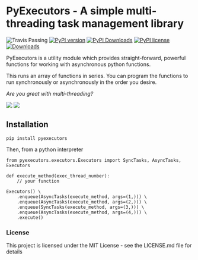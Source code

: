 # PyExecutors - A simple multi-threading task management library

![Travis Passing](https://travis-ci.com/tanmay23235616/pyexecutors.svg?branch=master) 
[![PyPI version](https://badge.fury.io/py/pyexecutors.svg)](https://badge.fury.io/py/pyexecutors) 
[![PyPI Downloads](https://img.shields.io/pypi/dm/pyexecutors)](https://badge.fury.io/py/pyexecutors)
[![PyPI license](https://img.shields.io/pypi/l/ansicolortags.svg)](https://pypi.python.org/pypi/ansicolortags/)
 [![Downloads](https://pepy.tech/badge/pyexecutors)](https://pepy.tech/project/pyexecutors)
 
PyExecutors is a utility module which provides straight-forward, powerful functions for working with asynchronous python functions.
 
This runs an array of functions in series. You can program the functions to run synchronously or asynchronously in the order you desire. 

*Are you great with multi-threading?*

[![](https://api.gh-polls.com/poll/01DZM6ZQJE9TQYRE5YS86JAH1S/Yes)](https://api.gh-polls.com/poll/01DZM6ZQJE9TQYRE5YS86JAH1S/Yes/vote)
[![](https://api.gh-polls.com/poll/01DZM6ZQJE9TQYRE5YS86JAH1S/No)](https://api.gh-polls.com/poll/01DZM6ZQJE9TQYRE5YS86JAH1S/No/vote)

## Installation

`pip install pyexecutors`

Then, from a python interpreter 

```
from pyexecutors.executors.Executors import SyncTasks, AsyncTasks, Executors

def execute_method(exec_thread_number):
    // your function

Executors() \
    .enqueue(AsyncTasks(execute_method, args=(1,))) \
    .enqueue(AsyncTasks(execute_method, args=(2,))) \
    .enqueue(SyncTasks(execute_method, args=(3,))) \
    .enqueue(AsyncTasks(execute_method, args=(4,))) \
    .execute()

```
### License

This project is licensed under the MIT License - see the LICENSE.md file for details



